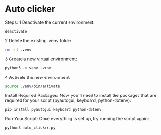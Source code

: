 # Auto clicker 

Steps:
1 Deactivate the current environment:
 ```bash
deactivate
   ```

2 Delete the existing .venv folder
 ```bash
rm -rf .venv
 ```
3 Create a new virtual environment:
 ```bash
python3 -m venv .venv
 ```
4 Activate the new environment:
 ```bash
source .venv/bin/activate
 ```

Install Required Packages: Now, you'll need to install the packages that are required for your script (pyautogui, keyboard, python-dotenv):
 ```bash
pip install pyautogui keyboard python-dotenv
 ```
Run Your Script: Once everything is set up, try running the script again:
 ```bash
python3 auto_clicker.py
 ```
